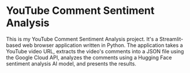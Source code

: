 # YouTube Comment Sentiment Analysis

This is my YouTube Comment Sentiment Analysis project. It's a Streamlit-based web browser application written in Python. The application takes a YouTube video URL, extracts the video's comments into a JSON file using the Google Cloud API, analyzes the comments using a Hugging Face sentiment analysis AI model, and presents the results. 

